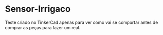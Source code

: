 # Sensor-Irrigaco
Teste criado no TinkerCad apenas para ver como vai se comportar antes de comprar as peças para fazer um real.

